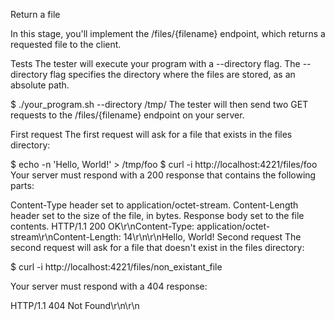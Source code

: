 Return a file

In this stage, you'll implement the /files/{filename} endpoint, which returns a requested file to the client.

Tests
The tester will execute your program with a --directory flag. The --directory flag specifies the directory where the files are stored, as an absolute path.

$ ./your_program.sh --directory /tmp/
The tester will then send two GET requests to the /files/{filename} endpoint on your server.

First request
The first request will ask for a file that exists in the files directory:

$ echo -n 'Hello, World!' > /tmp/foo
$ curl -i http://localhost:4221/files/foo
Your server must respond with a 200 response that contains the following parts:

Content-Type header set to application/octet-stream.
Content-Length header set to the size of the file, in bytes.
Response body set to the file contents.
HTTP/1.1 200 OK\r\nContent-Type: application/octet-stream\r\nContent-Length: 14\r\n\r\nHello, World!
Second request
The second request will ask for a file that doesn't exist in the files directory:

$ curl -i http://localhost:4221/files/non_existant_file


Your server must respond with a 404 response:

HTTP/1.1 404 Not Found\r\n\r\n